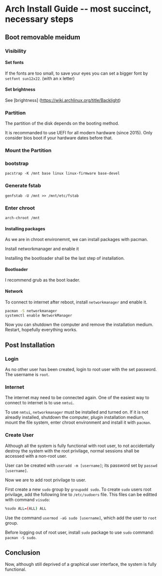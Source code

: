 # Arch Install Guide -- most succinct, necessary steps

## Boot removable meidum

### Visibility 

#### Set fonts

If the fonts are too small, to save your eyes you can set a bigger font by `setfont sun12x22`. (with an x letter)

#### Set brightness

See [brightness] (https://wiki.archlinux.org/title/Backlight)

### Partition

The partition of the disk depends on the booting method.

It is recommanded to use UEFI for all modern hardware (since 2015). Only consider bios boot if your hardware dates before that.



### Mount the Partition

### bootstrap

`pacstrap -K /mnt base linux linux-firmware base-devel`

### Generate fstab

`genfstab -U /mnt >> /mnt/etc/fstab`

### Enter chroot

`arch-chroot /mnt`

#### Installing packages

As we are in chroot environemnt, we can install packages with pacman.

Install networkmanager and enable it

Installing the bootloader shall be the last step of installation.

#### Bootloader

I recommend grub as the boot loader. 

#### Network

To connect to internet after reboot, install `networkmanager` and enable it.

```bash
pacman -S networkmanager
systemctl enable NetworkManager
```

Now you can shutdown the computer and remove the installation medium. Restart, hopefully everything works.

## Post Installation

### Login

As no other user has been created, login to root user with the set password. The username is `root`.

### Internet

The internet may need to be connected again. One of the easiest way to connect to internet is to use `nmtui`. 

To use `nmtui`, `networkmanager` must be installed and turned on. If it is not alreadly installed, shutdown the computer, plugin installation medium, mount the file system, enter chroot environment and install it with `pacman`. 

### Create User 

Although all the system is fully functional with root user, to not accidentally destroy the system with the root privilage, normal sessions shall be accessed with a non-root user.

User can be created with `useradd -m [username]`; its password set by `passwd [username]`.

Now we are to add root privilage to user.

First create a new `sudo` group by `groupadd sudo`. To create `sudo` users root privilage, add the following line to `/etc/sudoers` file. This files can be editted with command `visudo`:

```bash
%sudo ALL=(ALL) ALL
```
Use the command `usermod -aG sudo [username]`, which add the user to `root` group.

Before logging out of root user, install `sudo` package to use `sudo` command: `pacman -S sudo`.

## Conclusion

Now, although still deprived of a graphical user interface, the system is fully functional.
